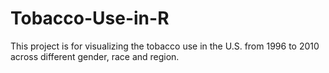 # Tobacco-Use-in-R

This project is for visualizing the tobacco use in the U.S. from 1996 to 2010 across different gender, race and region.